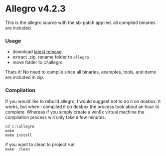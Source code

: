 # Allegro v4.2.3

This is the allegro source with the sb-patch applied. all compiled
binaries are included.

### Usage

- download [latest release](https://github.com/leegibsonhoward/allegro-v432/releases/tag/v4.2.3-r1).
- extract .zip, rename folder to `allegro`  
- move folder to c:\allegro  

Thats it! No need to compile since all binaries, examples, tools, and demo are included in zip.

### Compilation

If you would like to rebuild allegro, I would suggest not to do it on dosbox.
It works, but when I compiled it on dosbox the process took about an hour to
complete. Whereas if you simply create a win9x virtual machine the
compilation process will only take a few minutes.

`cd c:\allegro`    
`make`  
`make install`  

if you want to clean to project run:  
`make  clean`  